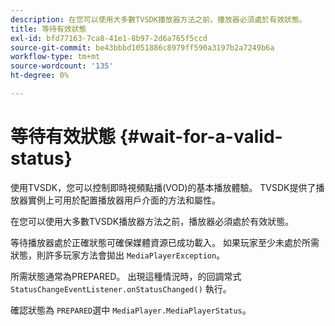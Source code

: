 ```yaml
---
description: 在您可以使用大多數TVSDK播放器方法之前，播放器必須處於有效狀態。
title: 等待有效狀態
exl-id: bfd77163-7ca8-41e1-8b97-2d6a765f5ccd
source-git-commit: be43bbbd1051886c8979ff590a3197b2a7249b6a
workflow-type: tm+mt
source-wordcount: '135'
ht-degree: 0%

---
```


# 等待有效狀態 {#wait-for-a-valid-status}

使用TVSDK，您可以控制即時視頻點播(VOD)的基本播放體驗。 TVSDK提供了播放器實例上可用於配置播放器用戶介面的方法和屬性。

在您可以使用大多數TVSDK播放器方法之前，播放器必須處於有效狀態。

等待播放器處於正確狀態可確保媒體資源已成功載入。 如果玩家至少未處於所需狀態，則許多玩家方法會拋出 `MediaPlayerException`。

所需狀態通常為PREPARED。 出現這種情況時，的回調常式 `StatusChangeEventListener.onStatusChanged()` 執行。

確認狀態為 `PREPARED`選中 `MediaPlayer.MediaPlayerStatus`。
